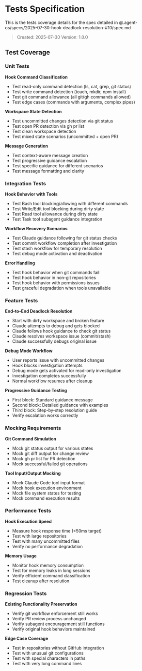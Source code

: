 # Tests Specification

This is the tests coverage details for the spec detailed in @.agent-os/specs/2025-07-30-hook-deadlock-resolution-#10/spec.md

> Created: 2025-07-30
> Version: 1.0.0

## Test Coverage

### Unit Tests

**Hook Command Classification**
- Test read-only command detection (ls, cat, grep, git status)
- Test write command detection (touch, mkdir, npm install)
- Test git command allowance (all git/gh commands allowed)
- Test edge cases (commands with arguments, complex pipes)

**Workspace State Detection**
- Test uncommitted changes detection via git status
- Test open PR detection via gh pr list
- Test clean workspace detection
- Test mixed state scenarios (uncommitted + open PR)

**Message Generation**
- Test context-aware message creation
- Test progressive guidance escalation
- Test specific guidance for different scenarios
- Test message formatting and clarity

### Integration Tests

**Hook Behavior with Tools**
- Test Bash tool blocking/allowing with different commands
- Test Write/Edit tool blocking during dirty state
- Test Read tool allowance during dirty state
- Test Task tool subagent guidance integration

**Workflow Recovery Scenarios**
- Test Claude guidance following for git status checks
- Test commit workflow completion after investigation
- Test stash workflow for temporary resolution
- Test debug mode activation and deactivation

**Error Handling**
- Test hook behavior when git commands fail
- Test hook behavior in non-git repositories
- Test hook behavior with permissions issues
- Test graceful degradation when tools unavailable

### Feature Tests

**End-to-End Deadlock Resolution**
- Start with dirty workspace and broken feature
- Claude attempts to debug and gets blocked
- Claude follows hook guidance to check git status
- Claude resolves workspace issue (commit/stash)
- Claude successfully debugs original issue

**Debug Mode Workflow**
- User reports issue with uncommitted changes
- Hook blocks investigation attempts
- Debug mode gets activated for read-only investigation
- Investigation completes successfully
- Normal workflow resumes after cleanup

**Progressive Guidance Testing**
- First block: Standard guidance message
- Second block: Detailed guidance with examples
- Third block: Step-by-step resolution guide
- Verify escalation works correctly

### Mocking Requirements

**Git Command Simulation**
- Mock git status output for various states
- Mock git diff output for change review
- Mock gh pr list for PR detection
- Mock successful/failed git operations

**Tool Input/Output Mocking**
- Mock Claude Code tool input format
- Mock hook execution environment
- Mock file system states for testing
- Mock command execution results

### Performance Tests

**Hook Execution Speed**
- Measure hook response time (<50ms target)
- Test with large repositories
- Test with many uncommitted files
- Verify no performance degradation

**Memory Usage**
- Monitor hook memory consumption
- Test for memory leaks in long sessions
- Verify efficient command classification
- Test cleanup after resolution

### Regression Tests

**Existing Functionality Preservation**
- Verify git workflow enforcement still works
- Verify PR review process unchanged
- Verify subagent encouragement still functions
- Verify original hook behaviors maintained

**Edge Case Coverage**
- Test in repositories without GitHub integration
- Test with unusual git configurations
- Test with special characters in paths
- Test with very long command lines